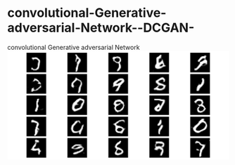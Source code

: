 # convolutional-Generative-adversarial-Network--DCGAN-
 convolutional Generative adversarial Network 
 ![fig](https://github.com/zaky-fetoh/convolutional-Generative-adversarial-Network-DCGAN-/blob/main/imgs/Figure_1.png)
